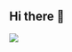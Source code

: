 ## Hi there 👋

<a href="https://github.com/devxb/gitanimals">
<img
  src="https://render.gitanimals.org/farms/sungyeong98"
/>
</a>

<!--
**sungyeong98/sungyeong98** is a ✨ _special_ ✨ repository because its `README.md` (this file) appears on your GitHub profile.

Here are some ideas to get you started:

- 🔭 I’m currently working on ...
- 🌱 I’m currently learning ...
- 👯 I’m looking to collaborate on ...
- 🤔 I’m looking for help with ...
- 💬 Ask me about ...
- 📫 How to reach me: ...
- 😄 Pronouns: ...
- ⚡ Fun fact: ...
-->

